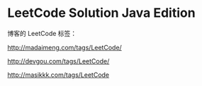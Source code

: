# LeetCode Solution Java Edition

博客的 LeetCode 标签：

http://madaimeng.com/tags/LeetCode/

http://devgou.com/tags/LeetCode/

http://masikkk.com/tags/LeetCode